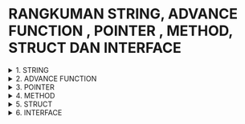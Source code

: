 # RANGKUMAN STRING, ADVANCE FUNCTION , POINTER , METHOD, STRUCT DAN INTERFACE

<details>
<summary>1. STRING</summary>
<br>

Pada pembahasan ini String mempunyai Package yang sudah di sediakan oleh Golang, yang biasa di pakai yaitu :

- **Len String** = mengetahui panjang string yang ditentukan

  ```go
    sentence := "Hello";
    lenSentence := len(sentence)
    fmt.Println(lenSentence)
  ```

  <br>

  - **Compare String** = untuk mengetahui apakah kata nya sama atau tidak yang bernilai boolean

  ```go
    str1 := "abc"
    str2 := "abd"
    fmt.Println(str1 == str2)
  ```

  <br>

  - **Containts String** = untuk mengetahui apakah kata yang sama pada 2 string

  ```go
     res := strings.Contains(str, substr)
    fmt.Println(res) // true
  ```

  <br>

  - **Substring** = untuk mengetahui mengambil bagian dari suatu string

  ```go
    value := "cat;dog"
    // Take substring from index 4 to length of string.
    substring := value[4:len(value)]
    fmt.Println(substring)
  ```

  <br>

- **Replace String** = untuk menghapus bagian dari suatu string

  ```go
    // 5. Replace
    s := "this[things]I would like to remove"
    t := strings.Replace(s, "[", "", -1)
    fmt.Printf("%s\n", t)
  ```

  <br>

  - **Insert String** = untuk memasukan sebuah kata ke String

  ```go
    // 6. Insert
    p := "green"
    index := 2
    q := p[:index] + "HI" + p[index:]
    fmt.Println(p, q)
  ```

  </details>

<details>
<summary>2. ADVANCE FUNCTION</summary>
<br>

### Variadic Function

Berfungsi untuk :

- Untuk melewatkan pembuatan Slice untuk meneruskan ke func
- Ketika jumlah parameter di input tidak dapat diketahui
  <br>

```go
package main

import (
  "fmt"
)

func sum(numbers  ...int) int { //variadic

  var total int = 0
  for _, number := range numbers {
    total += number
  }
  return total
}

func main() {
  avg := sum(2, 4, 3, 5)
  fmt.Println(avg)
}
```

<br>

### Anonymous Function == Literal Function

Anonymous Function adalah fungsi yang tidak mengandug nama apapun
<br>

Contoh Code :

```go
package main

import "fmt"

func main() {
  // Anonymous function
  func() {
    fmt.Println("Welcome! to GeeksforGeeks")
  }()

  // Assigning an anonymous function to a variable
  value := func() {
    fmt.Println("Welcome! to GeeksforGeeks")
  }
  value()

  // Passing arguments in anonymous function
  func(sentence string) {
    fmt.Println(sentence)
  }("GeeksforGeeks")
}
```

<br>

### Closure

**Closure** adalah tipe khusus dari anonymous function yang mereferensikan di luar fungsi itu sendiri. Dalam hal ini kita akan menggunakan variabel yang tidak diteruskan ke fungsi sebagai parameter, melainkan tersedia saat fungsi dideklarasikan.
<br>

Contoh Code :

```go
package main

import "fmt"

func newCounter() func() int {
  count := 0 // Closure
  return func() int {
    count += 1
    return count // Closure
  }
}

func main() {
  counter := newCounter()
  fmt.Println(counter())
  fmt.Println(counter())
}
```

<br>

### Defer Function

**Defer Function** adalah fungsi yang hanya di jalakan setelah fungsi induknya dikembalikan. Pengembalian berganda juga dapat digunakan, mereka dijalankan sebagai tumpukan, satu per satu.
<br>

Contoh Code :

```go
package main

import "fmt"

func main() {
  defer func() {
    fmt.Println("Later")
  }() //Defer Func

  fmt.Println("First") //dijalakan Pertama

	// Setelah itu Defer Func dijalankan di sini
```

</details>

<details>
<summary>3. POINTER</summary>
</details>

<details>
<summary>4. METHOD</summary>
</details>

<details>
<summary>5. STRUCT</summary>
</details>

<details>
<summary>6. INTERFACE</summary>
</details>
